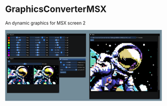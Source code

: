 # GraphicsConverterMSX
An dynamic graphics for MSX screen 2


![alt text](https://github.com/astrowar/GraphicsConverterMSX/blob/main/Screenshot%202024-02-13%20085507.png) 
